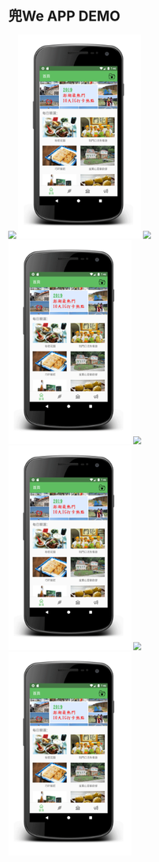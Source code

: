 # 兜We APP DEMO
![](img_url)
<img width="250" height="" src="https://github.com/iamavrilsfanlearncode/DoWay/blob/master/home.gif">
![](img_url)
<img width="250" height="" src="https://github.com/iamavrilsfanlearncode/DoWay/blob/master/home.gif">
![](img_url)
<img width="250" height="" src="https://github.com/iamavrilsfanlearncode/DoWay/blob/master/home.gif">
![](img_url)
<img width="250" height="" src="https://github.com/iamavrilsfanlearncode/DoWay/blob/master/home.gif">
